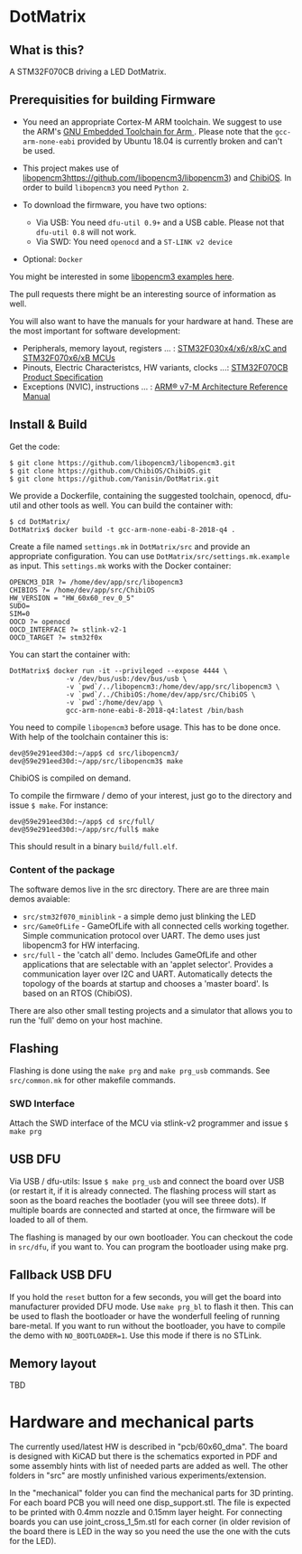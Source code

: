 # DotMatrix

## What is this?

A STM32F070CB driving a LED DotMatrix.

## Prerequisities for building Firmware

  * You need an appropriate Cortex-M ARM toolchain. We suggest to use the
  ARM's [GNU Embedded Toolchain for Arm ](https://developer.arm.com/tools-and-software/open-source-software/developer-tools/gnu-toolchain/gnu-rm/downloads).
  Please note that the `gcc-arm-none-eabi` provided by Ubuntu 18.04 is currently broken and can't be used.

  * This project makes use of [libopencm3]()https://github.com/libopencm3/libopencm3) and [ChibiOS](http://www.chibios.org).
  In order to build `libopencm3` you need `Python 2`.

  * To download the firmware, you have two options:
     - Via USB: You need `dfu-util 0.9+` and a USB cable. Please not that `dfu-util 0.8` will not work.
     - Via SWD: You need `openocd` and a `ST-LINK v2 device`
  
  * Optional: `Docker`

You might be interested in some [libopencm3 examples here](https://github.com/libopencm3/libopencm3-examples).

The pull requests there might be an interesting source of information as well.

You will also want to have the manuals for your hardware at hand. These are the most important for software development:
 - Peripherals, memory layout, registers ... : [STM32F030x4/x6/x8/xC and STM32F070x6/xB MCUs](https://www.st.com/resource/en/reference_manual/dm00091010.pdf)
 - Pinouts, Electric Characteristcs, HW variants, clocks ...:
   [STM32F070CB Product Specification](https://www.st.com/resource/en/datasheet/stm32f070cb.pdf)
 - Exceptions (NVIC), instructions ... :
   [ARM® v7-M Architecture Reference Manual](https://static.docs.arm.com/ddi0403/eb/DDI0403E_B_armv7m_arm.pdf)

## Install & Build

Get the code:

    $ git clone https://github.com/libopencm3/libopencm3.git
    $ git clone https://github.com/ChibiOS/ChibiOS.git
    $ git clone https://github.com/Yanisin/DotMatrix.git

We provide a Dockerfile, containing the suggested toolchain, openocd, dfu-util and other tools as well.
You can build the container with:

    $ cd DotMatrix/
    DotMatrix$ docker build -t gcc-arm-none-eabi-8-2018-q4 .

Create a file named `settings.mk` in `DotMatrix/src` and provide an appropriate configuration.
You can use `DotMatrix/src/settings.mk.example` as input. This `settings.mk` works with the Docker container:

```
OPENCM3_DIR ?= /home/dev/app/src/libopencm3
CHIBIOS ?= /home/dev/app/src/ChibiOS
HW_VERSION = "HW_60x60_rev_0_5"
SUDO=
SIM=0
OOCD ?= openocd
OOCD_INTERFACE ?= stlink-v2-1
OOCD_TARGET ?= stm32f0x
```

You can start the container with:

    DotMatrix$ docker run -it --privileged --expose 4444 \
                  -v /dev/bus/usb:/dev/bus/usb \
                  -v `pwd`/../libopencm3:/home/dev/app/src/libopencm3 \
                  -v `pwd`/../ChibiOS:/home/dev/app/src/ChibiOS \
                  -v `pwd`:/home/dev/app \
                  gcc-arm-none-eabi-8-2018-q4:latest /bin/bash

You need to compile `libopencm3` before usage. This has to be done once.
With help of the toolchain container this is:

    dev@59e291eed30d:~/app$ cd src/libopencm3/
    dev@59e291eed30d:~/app/src/libopencm3$ make

ChibiOS is compiled on demand.

To compile the firmware / demo of your interest, just go to the directory and issue `$ make`. For instance:

    dev@59e291eed30d:~/app$ cd src/full/
    dev@59e291eed30d:~/app/src/full$ make

This should result in a binary `build/full.elf`.

### Content of the package

The software demos live in the src directory. There are are three main demos
avaiable:

- `src/stm32f070_miniblink` - a simple demo just blinking the LED
- `src/GameOfLife` - GameOfLife with all connected cells working together.
  Simple communication protocol over UART. The demo uses just libopencm3
  for HW interfacing.
- `src/full` - the 'catch all' demo. Includes GameOfLife and other applications
  that are selectable with an 'applet selector'. Provides a communication
  layer over I2C and UART. Automatically detects the topology of the boards
  at startup and chooses a 'master board'. Is based on an RTOS (ChibiOS).

There are also other small testing projects and a simulator that allows you to
run the 'full' demo on your host machine.

## Flashing

Flashing is done using the `make prg` and `make prg_usb` commands.
See `src/common.mk` for other makefile commands.

### SWD Interface

Attach the SWD interface of the MCU via stlink-v2 programmer and issue `$ make prg`

## USB DFU

Via USB / dfu-utils: Issue `$ make prg_usb` and connect the board over USB
(or restart it, if it is already connected. The flashing process will start as
soon as the board reaches the bootlader (you will see threee dots). If multiple
boards are connected and started at once, the firmware will be loaded to all of
them.

The flashing is managed by our own bootloader. You can checkout the code in
`src/dfu`, if you want to. You can program the bootloader using make prg.

## Fallback USB DFU

If you hold the `reset` button for a few seconds, you will get the board into
manufacturer provided DFU mode. Use `make prg_bl` to flash it then. This can be
used to flash the bootloader or have the wonderfull feeling of running
bare-metal. If you want to run without the bootloader, you have to compile
the demo with `NO_BOOTLOADER=1`. Use this mode if there is no STLink.

## Memory layout

TBD

# Hardware and mechanical parts
The currently used/latest HW is described in "pcb/60x60_dma". The board
is designed with KiCAD but there is the schematics exported in PDF 
and some assembly hints with list of needed parts are added as well.
The other folders in "src" are mostly unfinished various experiments/extension.

In the "mechanical" folder you can find the mechanical parts for 3D printing.
For each board PCB you will need one disp_support.stl.  The file is expected to
be printed with 0.4mm nozzle and 0.15mm layer height.  For connecting boards
you can use joint_cross_1_5m.stl for each corner (in older revision of the
board there is LED in the way so you need the use the one with the cuts for the
LED).

